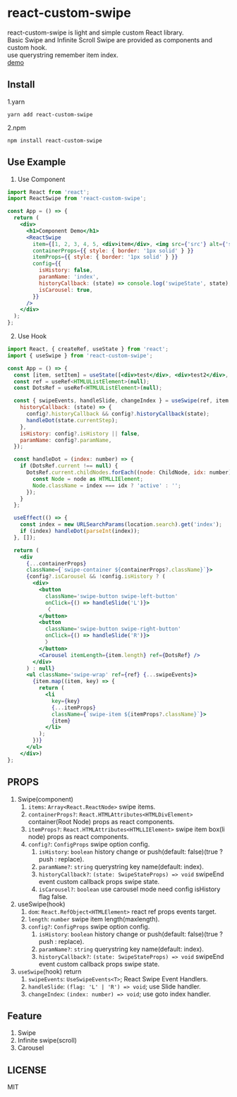 # react-custom-swipe

react-custom-swipe is light and simple custom React library.  
Basic Swipe and Infinite Scroll Swipe are provided as components and custom hook.  
use querystring remember item index.  
[demo](https://yoonjonglyu.github.io/react-custom-swipe/)

## Install

1.yarn

```shell
yarn add react-custom-swipe
```

2.npm

```shell
npm install react-custom-swipe
```

## Use Example

1. Use Component

```jsx
import React from 'react';
import ReactSwipe from 'react-custom-swipe';

const App = () => {
  return (
    <div>
      <h1>Component Demo</h1>
      <ReactSwipe
        item={[1, 2, 3, 4, 5, <div>item</div>, <img src={'src'} alt={'src'} />]}
        containerProps={{ style: { border: '1px solid' } }}
        itemProps={{ style: { border: '1px solid' } }}
        config={{
          isHistory: false,
          paramName: 'index',
          historyCallback: (state) => console.log('swipeState', state),
          isCarousel: true,
        }}
      />
    </div>
  );
};
```

2. Use Hook

```jsx
import React, { createRef, useState } from 'react';
import { useSwipe } from 'react-custom-swipe';

const App = () => {
  const [item, setItem] = useState([<div>test</div>, <div>test2</div>, 1, '2']);
  const ref = useRef<HTMLUListElement>(null);
  const DotsRef = useRef<HTMLUListElement>(null);

  const { swipeEvents, handleSlide, changeIndex } = useSwipe(ref, item.length, {
    historyCallback: (state) => {
      config?.historyCallback && config?.historyCallback(state);
      handleDot(state.currentStep);
    },
    isHistory: config?.isHistory || false,
    paramName: config?.paramName,
  });

  const handleDot = (index: number) => {
    if (DotsRef.current !== null) {
      DotsRef.current.childNodes.forEach((node: ChildNode, idx: number) => {
        const Node = node as HTMLLIElement;
        Node.className = index === idx ? 'active' : '';
      });
    }
  };

  useEffect(() => {
    const index = new URLSearchParams(location.search).get('index');
    if (index) handleDot(parseInt(index));
  }, []);

  return (
    <div
      {...containerProps}
      className={`swipe-container ${containerProps?.className}`}>
      {config?.isCarousel && !config.isHistory ? (
        <div>
          <button
            className='swipe-button swipe-left-button'
            onClick={() => handleSlide('L')}>
            〈
          </button>
          <button
            className='swipe-button swipe-right-button'
            onClick={() => handleSlide('R')}>
            〉
          </button>
          <Carousel itemLength={item.length} ref={DotsRef} />
        </div>
      ) : null}
      <ul className='swipe-wrap' ref={ref} {...swipeEvents}>
        {item.map((item, key) => {
          return (
            <li
              key={key}
              {...itemProps}
              className={`swipe-item ${itemProps?.className}`}>
              {item}
            </li>
          );
        })}
      </ul>
    </div>)
};
```

## PROPS

1. Swipe(component)
   1. `items`: `Array<React.ReactNode>` swipe items.
   2. `containerProps?`: `React.HTMLAttributes<HTMLDivElement>` container(Root Node) props as react components.
   3. `itemProps?`: `React.HTMLAttributes<HTMLLIElement>` swipe item box(li node) props as react components.
   4. `config?`: `ConfigProps` swipe option config.
      1. `isHistory`: `boolean` history change or push(default: false)(true ? push : replace).
      2. `paramName?`: `string` querystring key name(default: index).
      3. `historyCallback?`: `(state: SwipeStateProps) => void` swipeEnd event custom callback props swipe state.
      4. `isCarousel?`: `boolean` use carousel mode need config isHistory flag false.
2. useSwipe(hook)
   1. `dom`: `React.RefObject<HTMLElement>` react ref props events target.
   2. `length`: `number` swipe item length(maxlength).
   3. `config?`: `ConfigProps` swipe option config.
      1. `isHistory`: `boolean` history change or push(default: false)(true ? push : replace).
      2. `paramName?`: `string` querystring key name(default: index).
      3. `historyCallback?`: `(state: SwipeStateProps) => void` swipeEnd event custom callback props swipe state.
3. `useSwipe`(hook) return
   1. `swipeEvents`: `UseSwipeEvents<T>`; React Swipe Event Handlers.
   2. `handleSlide`: `(flag: 'L' | 'R') => void`; use Slide handler.
   3. `changeIndex`: `(index: number) => void`; use goto index handler.

## Feature

1. Swipe
2. Infinite swipe(scroll)
3. Carousel

## LICENSE

MIT
